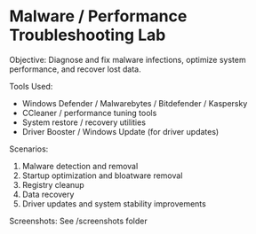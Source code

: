 # Malware / Performance Troubleshooting Lab

Objective: Diagnose and fix malware infections, optimize system performance, and recover lost data.

Tools Used:
- Windows Defender / Malwarebytes / Bitdefender / Kaspersky
- CCleaner / performance tuning tools
- System restore / recovery utilities
- Driver Booster / Windows Update (for driver updates)

Scenarios:
1. Malware detection and removal
2. Startup optimization and bloatware removal
3. Registry cleanup
4. Data recovery
5. Driver updates and system stability improvements

Screenshots: See /screenshots folder
